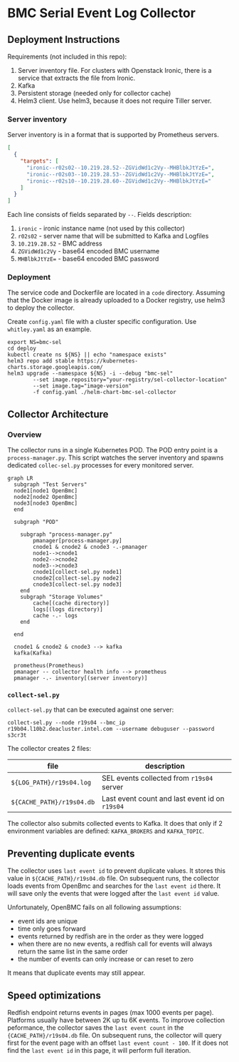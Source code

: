 BMC Serial Event Log Collector
==============================

Deployment Instructions
-----------------------

Requirements (not included in this repo):
1. Server inventory file. For clusters with Openstack Ironic, there is a service that extracts the file from Ironic.
2. Kafka
3. Persistent storage (needed only for collector cache)
4. Helm3 client. Use helm3, because it does not require Tiller server.
 
### Server inventory

Server inventory is in a format that is supported by Prometheus servers.
```json
[
  {
    "targets": [
      "ironic--r02s02--10.219.28.52--ZGVidWd1c2Vy--MHBlbkJtYzE=",
      "ironic--r02s03--10.219.28.53--ZGVidWd1c2Vy--MHBlbkJtYzE=",
      "ironic--r02s10--10.219.28.60--ZGVidWd1c2Vy--MHBlbkJtYzE="
    ]
  }
]
```

Each line consists of fields separated by `--`. Fields description:
1. `ironic` - ironic instance name (not used by this collector)
2. `r02s02` - server name that will be submitted to Kafka and Logfiles
3. `10.219.28.52` - BMC address
4. `ZGVidWd1c2Vy` - base64 encoded BMC username
5. `MHBlbkJtYzE=` - base64 encoded BMC password

### Deployment

The service code and Dockerfile are located in a `code` directory.
Assuming that the Docker image is already uploaded to a Docker registry, use helm3 to deploy the collector.

Create `config.yaml` file with a cluster specific configuration. Use `whitley.yaml` as an example.

```
export NS=bmc-sel
cd deploy
kubectl create ns ${NS} || echo "namespace exists"
helm3 repo add stable https://kubernetes-charts.storage.googleapis.com/
helm3 upgrade --namespace ${NS} -i --debug "bmc-sel"
        --set image.repository="your-registry/sel-collector-location"
        --set image.tag="image-version"
        -f config.yaml ./helm-chart-bmc-sel-collector
```


Collector Architecture
----------------------

### Overview

The collector runs in a single Kubernetes POD. 
The POD entry point is a `process-manager.py`. This script watches the server inventory and spawns dedicated `collec-sel.py` processes for every monitored server.

```mermaid
graph LR
  subgraph "Test Servers"
  node1[node1 OpenBmc]
  node2[node2 OpenBmc]
  node3[node3 OpenBmc]
  end

  subgraph "POD"

    subgraph "process-manager.py"
        pmanager[process-manager.py]
        cnode1 & cnode2 & cnode3 -.-pmanager
        node1-->cnode1
        node2-->cnode2
        node3-->cnode3
        cnode1[collect-sel.py node1]
        cnode2[collect-sel.py node2]
        cnode3[collect-sel.py node3]
    end
    subgraph "Storage Volumes"
        cache[(cache directory)]
        logs[(logs directory)]
        cache -.- logs
    end

  end

  cnode1 & cnode2 & cnode3 --> kafka
  kafka(Kafka)

  prometheus(Prometheus)
  pmanager -- collector health info --> prometheus
  pmanager -.- inventory[(server inventory)]

```

### `collect-sel.py`
`collect-sel.py` that can be executed against one server: 

```
collect-sel.py --node r19s04 --bmc_ip r19b04.l10b2.deacluster.intel.com --username debuguser --password s3cr3t
```

The collector creates 2 files:

| file | description |
| ------ | ------ |
| `${LOG_PATH}/r19s04.log` | SEL events collected from `r19s04` server |
| `${CACHE_PATH}/r19s04.db` | Last event count and last event id on `r19s04` |

The collector also submits collected events to Kafka. It does that only if 2 environment variables are defined: `KAFKA_BROKERS` and `KAFKA_TOPIC`.

Preventing duplicate events
---------------------------

The collector uses `last event id` to prevent duplicate values. 
It stores this value in `${CACHE_PATH}/r19s04.db` file. 
On subsequent runs, the collector loads events from OpenBmc and searches for the `last event id` there. It will save only the events that were logged after the `last event id` value.

Unfortunately, OpenBMC fails on all following assumptions:
* event ids are unique
* time only goes forward
* events returned by redfish are in the order as they were logged
* when there are no new events, a redfish call for events will always return the same list in the same order
* the number of events can only increase or can reset to zero

It means that duplicate events may still appear.

Speed optimizations
-------------------

Redfish endpoint returns events in pages (max 1000 events per page).
Platforms usually have between 2K up tu 6K events. To improve collection peformance, the collector saves the `last event count` in the `{CACHE_PATH}/r19s04.db` file. 
On subsequent runs, the collector will query first for the event page with an offset `last event count - 100`. If it does not find the `last event id` in this page, it will perform full iteration.

